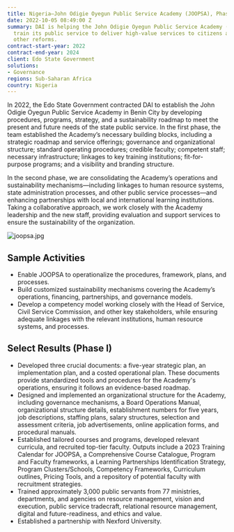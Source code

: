 ```yaml
---
title: Nigeria—John Odigie Oyegun Public Service Academy (JOOPSA), Phases I, II
date: 2022-10-05 08:49:00 Z
summary: DAI is helping the John Odigie Oyegun Public Service Academy (JOOPSA) to
  train its public service to deliver high-value services to citizens and accelerate
  other reforms.
contract-start-year: 2022
contract-end-year: 2024
client: Edo State Government
solutions:
- Governance
regions: Sub-Saharan Africa
country: Nigeria
---
```


In 2022, the Edo State Government contracted DAI to establish the John Odigie Oyegun Public Service Academy in Benin City by developing procedures, programs, strategy, and a sustainability roadmap to meet the present and future needs of the state public service. In the first phase, the team established the Academy’s necessary building blocks, including a strategic roadmap and service offerings; governance and organizational structure; standard operating procedures; credible faculty; competent staff; necessary infrastructure; linkages to key training institutions; fit-for-purpose programs; and a visibility and branding structure.

In the second phase, we are consolidating the Academy’s operations and sustainability mechanisms—including linkages to human resource systems, state administration processes, and other public service processes—and enhancing partnerships with local and international learning institutions. Taking a collaborative approach, we work closely with the Academy leadership and the new staff, providing evaluation and support services to ensure the sustainability of the organization.

![joopsa.jpg](/uploads/joopsa.jpg)

## Sample Activities

* Enable JOOPSA to operationalize the procedures, framework, plans, and processes.
* Build customized sustainability mechanisms covering the Academy’s operations, financing, partnerships, and governance models.
* Develop a competency model working closely with the Head of Service, Civil Service Commission, and other key stakeholders, while ensuring adequate linkages with the relevant institutions, human resource systems, and processes.

## Select Results (Phase I)

* Developed three crucial documents: a five-year strategic plan, an implementation plan, and a costed operational plan. These documents provide standardized tools and procedures for the Academy's operations, ensuring it follows an evidence-based roadmap.
* Designed and implemented an organizational structure for the Academy, including governance mechanisms, a Board Operations Manual, organizational structure details, establishment numbers for five years, job descriptions, staffing plans, salary structures, selection and assessment criteria, job advertisements, online application forms, and procedural manuals.
* Established tailored courses and programs, developed relevant curricula, and recruited top-tier faculty. Outputs include a 2023 Training Calendar for JOOPSA, a Comprehensive Course Catalogue, Program and Faculty frameworks, a Learning Partnerships Identification Strategy, Program Clusters/Schools, Competency Frameworks, Curriculum outlines, Pricing Tools, and a repository of potential faculty with recruitment strategies.
* Trained approximately 3,000 public servants from 77 ministries, departments, and agencies on resource management, vision and execution, public service tradecraft, relational resource management, digital and future-readiness, and ethics and value.
* Established a partnership with Nexford University.
